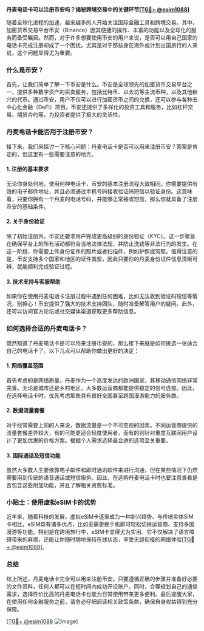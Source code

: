 **丹麦电话卡可以注册币安吗？揭秘跨境交易中的关键环节[[TG💪+ @esim1088](https://t.me/s/esim1088)]**

随着全球化进程的加速，越来越多的人开始关注国际金融工具和跨境交易。其中，加密货币交易平台币安（Binance）因其便捷的操作、丰富的功能以及全球化的服务而备受瞩目。然而，对于许多想要使用币安的用户来说，是否可以用自己国家的电话卡完成注册却成了一个困扰。尤其是对于那些身在海外或计划出国旅行的人来说，这个问题显得尤为重要。

### 什么是币安？

首先，让我们简单了解一下币安是什么。币安是全球领先的加密货币交易平台之一，提供多种数字资产的买卖服务，包括比特币、以太坊等主流币种，以及其他新兴的代币。通过币安，用户不仅可以进行加密货币之间的兑换，还可以参与各种去中心化金融（DeFi）项目。币安还提供了多样化的投资工具和服务，比如杠杆交易、期货合约等，为投资者提供了极大的灵活性。

### 丹麦电话卡能否用于注册币安？

接下来，我们来探讨一下核心问题：丹麦电话卡是否可以用来注册币安？答案是肯定的，但这里有一些需要注意的地方。

#### 1. 注册的基本要求

无论你身处何地，使用何种电话卡，币安的基本注册流程大致相同。你需要提供有效的电子邮件地址，并且必须通过手机号码接收验证码短信以验证身份。这意味着，只要你拥有一个丹麦的电话号码，并能够正常接收短信，那么你就具备了注册币安的基础条件。

#### 2. 关于身份验证

除了初始注册外，币安还要求用户完成更高级别的身份验证（KYC）。这一步骤旨在确保平台上的所有活动都符合当地法律法规，并防止洗钱等非法行为的发生。在这一阶段，你需要上传身份证件的照片或者扫描件，例如护照或驾照。值得注意的是，币安支持多个国家和地区的证件类型，因此只要你的丹麦身份证件信息清晰可辨，就能顺利完成验证过程。

#### 3. 技术支持与客服帮助

如果你在使用丹麦电话卡注册过程中遇到任何困难，比如无法收到验证码短信等情况，别担心！币安提供了强大的技术支持团队，随时准备解答用户的疑问。此外，还可以访问官方论坛或社交媒体渠道获取更多帮助信息。

### 如何选择合适的丹麦电话卡？

既然知道了丹麦电话卡是可以用来注册币安的，那么接下来就是如何挑选一张适合自己的电话卡了。以下几点可以帮助你做出更好的决定：

#### 1. 网络覆盖范围

首先考虑的是网络质量。丹麦作为一个高度发达的欧洲国家，其移动通信网络非常完善。无论是城市还是乡村地区，大多数运营商都能提供稳定的信号连接。因此，在选择电话卡时，优先考虑那些具有良好全国甚至跨国漫游能力的服务商。

#### 2. 数据流量套餐

对于经常需要上网的人来说，数据流量是一个不可忽视的因素。不同运营商提供的流量套餐差异较大，有的可能更适合轻度使用者，而有的则针对重度互联网用户设计了更加优惠的价格方案。根据个人需求选择最合适的选项至关重要。

#### 3. 国际通话及短信功能

虽然大多数人主要依靠电子邮件和即时通讯软件来进行沟通，但在某些情况下仍然需要用到传统的语音通话或短信服务。因此，在选购丹麦电话卡时也要注意查看是否包含这些附加功能，并且了解相关资费标准。

### 小贴士：使用虚拟eSIM卡的优势

近年来，随着科技的发展，虚拟eSIM卡逐渐成为一种新兴趋势。与传统实体SIM卡相比，eSIM具有诸多优点，比如无需更换手机即可轻松切换运营商、支持多国漫游等功能。特别是在跨境旅行中，eSIM卡显得尤为实用。它不仅解决了语言障碍带来的麻烦，还能让你随时随地保持在线状态，享受无缝衔接的网络体验[[TG💪+ @esim1088](https://t.me/s/esim1088)]。

### 总结

综上所述，丹麦电话卡完全可以用来注册币安。只要遵循正确的步骤并准备好必要的文件资料，任何人都可以在短时间内成功开设账户。同时，合理规划自己的通信需求，选择性价比高的丹麦电话卡也能为日常使用带来更多便利。最后提醒大家，在使用任何金融服务之前，请务必仔细阅读相关政策条款，确保自身权益得到充分保障。

[[TG💪+ @esim1088](https://t.me/s/esim1088) ![Image](https://i.postimg.cc/4NQfJmqS/Snipaste-2025-05-13-00-14-12.png)]